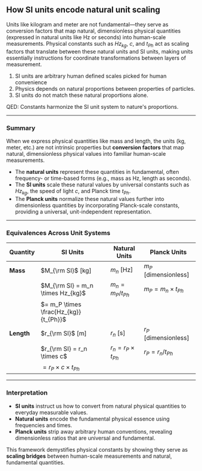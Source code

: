 ## How SI units encode natural unit scaling

Units like kilogram and meter are not fundamental—they serve as conversion factors that map natural, dimensionless physical quantities (expressed in natural units like Hz or seconds) into human-scale measurements. Physical constants such as $Hz_{kg}$, $c$, and $t_{Ph}$ act as scaling factors that translate between these natural units and SI units, making units essentially instructions for coordinate transformations between layers of measurement.

1. SI units are arbitrary human defined scales picked for human convenience
2. Physics depends on natural proportions between properties of particles.
3. SI units do not match these natural proportions alone.

QED: Constants harmonize the SI unit system to nature's proportions.

---

### Summary

When we express physical quantities like mass and length, the units (kg, meter, etc.) are not intrinsic properties but **conversion factors** that map natural, dimensionless physical values into familiar human-scale measurements.

* The **natural units** represent these quantities in fundamental, often frequency- or time-based forms (e.g., mass as Hz, length as seconds).
* The **SI units** scale these natural values by universal constants such as $Hz_{kg}$, the speed of light $c$, and Planck time $t_{Ph}$.
* The **Planck units** normalize these natural values further into dimensionless quantities by incorporating Planck-scale constants, providing a universal, unit-independent representation.

---

### Equivalences Across Unit Systems

| Quantity   | SI Units                              | Natural Units             | Planck Units              |
| ---------- | ------------------------------------- | ------------------------- | ------------------------- |
| **Mass**   | $M_{\rm SI}$ \[kg]                    | $m_n$ \[Hz]               | $m_P$ \[dimensionless]    |
|            | $M_{\rm SI} = m_n \times Hz_{kg}$     | $m_n = m_P / t_{Ph}$      | $m_P = m_n \times t_{Ph}$ |
|            | $= m_P \times \frac{Hz_{kg}}{t_{Ph}}$ |                           |                           |
| **Length** | $r_{\rm SI}$ \[m]                     | $r_n$ \[s]                | $r_P$ \[dimensionless]    |
|            | $r_{\rm SI} = r_n \times c$           | $r_n = r_P \times t_{Ph}$ | $r_P = r_n / t_{Ph}$      |
|            | $= r_P \times c \times t_{Ph}$        |                           |                           |

---

### Interpretation

* **SI units** instruct us how to convert from natural physical quantities to everyday measurable values.
* **Natural units** encode the fundamental physical essence using frequencies and times.
* **Planck units** strip away arbitrary human conventions, revealing dimensionless ratios that are universal and fundamental.

This framework demystifies physical constants by showing they serve as **scaling bridges** between human-scale measurements and natural, fundamental quantities.


